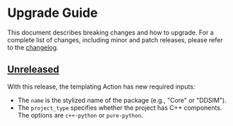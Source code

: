 # Upgrade Guide

This document describes breaking changes and how to upgrade. For a complete list of changes, including minor and patch releases, please refer to the [changelog](CHANGELOG.md).

## [Unreleased]

With this release, the templating Action has new required inputs:

- The `name` is the stylized name of the package (e.g., "Core" or "DDSIM").
- The `project_type` specifies whether the project has C++ components.
  The options are `c++-python` or `pure-python`.

<!-- Version links -->

[unreleased]: https://github.com/munich-quantum-toolkit/templates/compare/v1.0.0...HEAD
